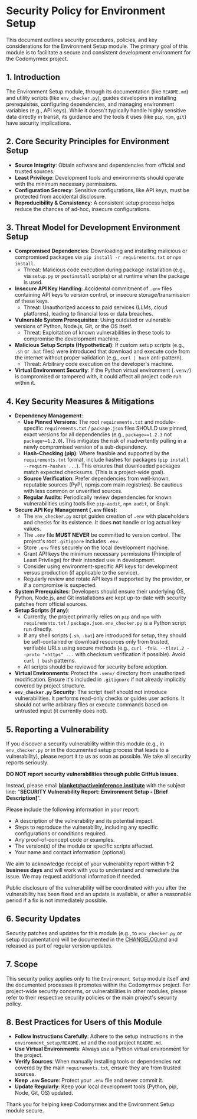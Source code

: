 # Security Policy for Environment Setup

This document outlines security procedures, policies, and key considerations for the Environment Setup module. The primary goal of this module is to facilitate a secure and consistent development environment for the Codomyrmex project.

## 1. Introduction

The Environment Setup module, through its documentation (like `README.md`) and utility scripts (like `env_checker.py`), guides developers in installing prerequisites, configuring dependencies, and managing environment variables (e.g., API keys). While it doesn't typically handle highly sensitive data directly in transit, its guidance and the tools it uses (like `pip`, `npm`, `git`) have security implications.

## 2. Core Security Principles for Environment Setup

-   **Source Integrity**: Obtain software and dependencies from official and trusted sources.
-   **Least Privilege**: Development tools and environments should operate with the minimum necessary permissions.
-   **Configuration Secrecy**: Sensitive configurations, like API keys, must be protected from accidental disclosure.
-   **Reproducibility & Consistency**: A consistent setup process helps reduce the chances of ad-hoc, insecure configurations.

## 3. Threat Model for Development Environment Setup

-   **Compromised Dependencies**: Downloading and installing malicious or compromised packages via `pip install -r requirements.txt` or `npm install`.
    -   Threat: Malicious code execution during package installation (e.g., via `setup.py` or `postinstall` scripts) or at runtime when the package is used.
-   **Insecure API Key Handling**: Accidental commitment of `.env` files containing API keys to version control, or insecure storage/transmission of these keys.
    -   Threat: Unauthorized access to paid services (LLMs, cloud platforms), leading to financial loss or data breaches.
-   **Vulnerable System Prerequisites**: Using outdated or vulnerable versions of Python, Node.js, Git, or the OS itself.
    -   Threat: Exploitation of known vulnerabilities in these tools to compromise the development machine.
-   **Malicious Setup Scripts (Hypothetical)**: If custom setup scripts (e.g., `.sh` or `.bat` files) were introduced that download and execute code from the internet without proper validation (e.g., `curl | bash` anti-pattern).
    -   Threat: Arbitrary code execution on the developer's machine.
-   **Virtual Environment Security**: If the Python virtual environment (`.venv/`) is compromised or tampered with, it could affect all project code run within it.

## 4. Key Security Measures & Mitigations

-   **Dependency Management**:
    -   **Use Pinned Versions**: The root `requirements.txt` and module-specific `requirements.txt` / `package.json` files SHOULD use pinned, exact versions for all dependencies (e.g., `package==1.2.3` not `package>=1.2.0`). This mitigates the risk of inadvertently pulling in a newly compromised version of a sub-dependency.
    -   **Hash-Checking (pip)**: Where feasible and supported by the `requirements.txt` format, include hashes for packages (`pip install --require-hashes ...`). This ensures that downloaded packages match expected checksums. (This is a project-wide goal).
    -   **Source Verification**: Prefer dependencies from well-known, reputable sources (PyPI, npmjs.com main registries). Be cautious with less common or unverified sources.
    -   **Regular Audits**: Periodically review dependencies for known vulnerabilities using tools like `pip-audit`, `npm audit`, or Snyk.
-   **Secure API Key Management (`.env` files)**:
    -   The `env_checker.py` script guides creation of `.env` with placeholders and checks for its existence. It does **not** handle or log actual key values.
    -   The `.env` file **MUST NEVER** be committed to version control. The project's root `.gitignore` includes `.env`.
    -   Store `.env` files securely on the local development machine.
    -   Grant API keys the minimum necessary permissions (Principle of Least Privilege) for their intended use in development.
    -   Consider using environment-specific API keys for development versus production (if applicable to the service).
    -   Regularly review and rotate API keys if supported by the provider, or if a compromise is suspected.
-   **System Prerequisites**: Developers should ensure their underlying OS, Python, Node.js, and Git installations are kept up-to-date with security patches from official sources.
-   **Setup Scripts (if any)**:
    -   Currently, the project primarily relies on `pip` and `npm` with `requirements.txt` / `package.json`. `env_checker.py` is a Python script run directly.
    -   If any shell scripts (`.sh`, `.bat`) are introduced for setup, they should be self-contained or download resources only from trusted, verifiable URLs using secure methods (e.g., `curl -fsSL --tlsv1.2 --proto "=https" ...` with checksum verification if possible). Avoid `curl | bash` patterns.
    -   All scripts should be reviewed for security before adoption.
-   **Virtual Environments**: Protect the `.venv/` directory from unauthorized modification. Ensure it's included in `.gitignore` if not already implicitly covered by project structure.
-   **`env_checker.py` Security**: The script itself should not introduce vulnerabilities. It performs read-only checks or guides user actions. It should not write arbitrary files or execute commands based on untrusted input (it currently does not).

## 5. Reporting a Vulnerability

If you discover a security vulnerability within this module (e.g., in `env_checker.py` or in the documented setup process that leads to a vulnerability), please report it to us as soon as possible.
We take all security reports seriously.

**DO NOT report security vulnerabilities through public GitHub issues.**

Instead, please email **blanket@activeinference.institute** with the subject line: "**SECURITY Vulnerability Report: Environment Setup - [Brief Description]**".

Please include the following information in your report:

-   A description of the vulnerability and its potential impact.
-   Steps to reproduce the vulnerability, including any specific configurations or conditions required.
-   Any proof-of-concept code or examples.
-   The version(s) of the module or specific scripts affected.
-   Your name and contact information (optional).

We aim to acknowledge receipt of your vulnerability report within **1-2 business days** and will work with you to understand and remediate the issue. We may request additional information if needed.

Public disclosure of the vulnerability will be coordinated with you after the vulnerability has been fixed and an update is available, or after a reasonable period if a fix is not immediately possible.

## 6. Security Updates

Security patches and updates for this module (e.g., to `env_checker.py` or setup documentation) will be documented in the [CHANGELOG.md](./CHANGELOG.md) and released as part of regular version updates.

## 7. Scope

This security policy applies only to the `Environment Setup` module itself and the documented processes it promotes within the Codomyrmex project. For project-wide security concerns, or vulnerabilities in other modules, please refer to their respective security policies or the main project's security policy.

## 8. Best Practices for Users of this Module

-   **Follow Instructions Carefully**: Adhere to the setup instructions in the `environment_setup/README.md` and the root project `README.md`.
-   **Use Virtual Environments**: Always use a Python virtual environment for the project.
-   **Verify Sources**: When manually installing tools or dependencies not covered by the main `requirements.txt`, ensure they are from trusted sources.
-   **Keep `.env` Secure**: Protect your `.env` file and never commit it.
-   **Update Regularly**: Keep your local development tools (Python, pip, Node, Git, OS) updated.

Thank you for helping keep Codomyrmex and the Environment Setup module secure. 